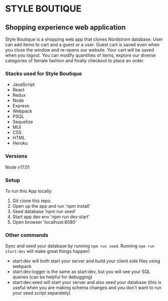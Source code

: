 # STYLE BOUTIQUE

## Shopping experience web application
Style Boutique is a shopping web app that clones Nordstrom database. User can add items to cart and a guest or a user. Guest cart is saved even when you close the window and re-opens our website. Your cart will be saved when you logout. You can modify quantities of items, explore our diverse categories of female fashion and finally checkout to place an order.

### Stacks used for Style Boutique
* JavaScript
* React
* Redux
* Node
* Express
* Webpack
* PSQL
* Sequelize
* MUI
* CSS
* HTML
* Heroku

### Versions
Node v17.01

### Setup
To run this App locally:
1. Git clone this repo.
2. Open up the app and run 'npm install'
3. Seed database 'npm run seed'
4. Start app dev env 'npm run dev:start'
5. Open browser 'localhost:8080'

### Other commands
Sync and seed your database by running `npm run seed`. Running `npm run start:dev` will make great things happen!
- start:dev will both start your server and build your client side files using webpack
- start:dev:logger is the same as start:dev, but you will see your SQL queries (can be helpful for debugging)
- start:dev:seed will start your server and also seed your database (this is useful when you are making schema changes and you don't want to run your seed script separately)
